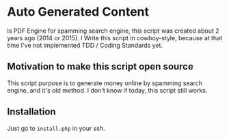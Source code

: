 # Auto Generated Content
Is PDF Engine for spamming search engine, this script was created about 2 years ago (2014 or 2015).
I Write this script in cowboy-style, because at that time I've not implemented TDD / Coding Standards yet.

## Motivation to make this script open source
This script purpose is to generate money online by spamming search engine, and it's old method. I don't know if today, this script still works.

## Installation
Just go to `install.php` in your ssh.
